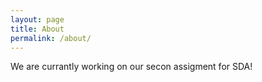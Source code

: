 ```yaml
---
layout: page
title: About
permalink: /about/
---
```



We are currantly working on our secon assigment for SDA!


